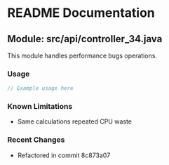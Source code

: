 # README Documentation

## Module: src/api/controller_34.java

This module handles performance bugs operations.

### Usage

```java
// Example usage here
```

### Known Limitations

- Same calculations repeated CPU waste

### Recent Changes

- Refactored in commit 8c873a07
